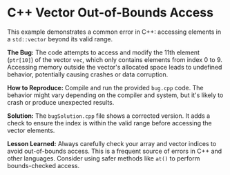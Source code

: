 # C++ Vector Out-of-Bounds Access
This example demonstrates a common error in C++: accessing elements in a `std::vector` beyond its valid range.

**The Bug:**
The code attempts to access and modify the 11th element (`ptr[10]`) of the vector `vec`, which only contains elements from index 0 to 9. Accessing memory outside the vector's allocated space leads to undefined behavior, potentially causing crashes or data corruption.

**How to Reproduce:**
Compile and run the provided `bug.cpp` code. The behavior might vary depending on the compiler and system, but it's likely to crash or produce unexpected results.

**Solution:**
The `bugSolution.cpp` file shows a corrected version. It adds a check to ensure the index is within the valid range before accessing the vector elements.

**Lesson Learned:**
Always carefully check your array and vector indices to avoid out-of-bounds access. This is a frequent source of errors in C++ and other languages. Consider using safer methods like `at()` to perform bounds-checked access.